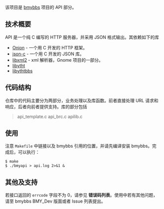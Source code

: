 该项目是 [bmybbs](https://github.com/bmybbs/bmybbs) 项目的 API 部分。

## 技术概要

API 是一个纯 C 编写的 HTTP 服务器，并采用 JSON 格式输出。其依赖如下的库

* [Onion](https://github.com/davidmoreno/onion) - 一个用 C 开发的 HTTP 框架。
* [json-c](https://github.com/json-c/json-c) - 一个用 C 开发的 JSON 库。
* [libxml2](http://www.xmlsoft.org/index.html) - xml 解析器，Gnome 项目的一部分。
* [libytht](https://github.com/bmybbs/bmybbs/tree/master/ythtlib)
* [libythtbbs](https://github.com/bmybbs/bmybbs/tree/master/libythtbbs)

## 代码结构

仓库中的代码主要分为两部分，业务处理以及库函数。前者直接处理 URL 请求和响应，后者向前者提供支持。库的部分包括

> api_template.c api_brc.c apilib.c

## 使用

注意 `Makefile` 中链接以及 bmybbs 引用的位置，并请先编译安装 bmybbs。完成后，可以执行：

```
$ make
$ ./bmyapi > api.log 2>&1 &
```

## 其他及支持

若接口返回的 `errcode` 字段不为 0，请参见 **错误码列表**。使用中若有其他问题，请至 bmybbs BMY_Dev 版面或者 Issue 列表提出。

